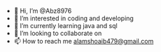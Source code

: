 - 👋 Hi, I’m @Abz8976
- 👀 I’m interested in coding and developing
- 🌱 I’m currently learning java and sql
- 💞️ I’m looking to collaborate on 
- 📫 How to reach me alamshoaib479@gmail.com

<!---
Abz8976/Abz8976 is a ✨ special ✨ repository because its `README.md` (this file) appears on your GitHub profile.
You can click the Preview link to take a look at your changes.
--->
